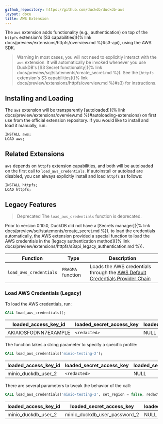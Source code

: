 ```yaml
---
github_repository: https://github.com/duckdb/duckdb-aws
layout: docu
title: AWS Extension
---
```


The `aws` extension adds functionality (e.g., authentication) on top of the `httpfs` extension's [S3 capabilities]({% link docs/preview/extensions/httpfs/overview.md %}#s3-api), using the AWS SDK.

> Warning In most cases, you will not need to explicitly interact with the `aws` extension.
> It will automatically be invoked whenever you use DuckDB's [S3 Secret functionality]({% link docs/preview/sql/statements/create_secret.md %}).
> See the [`httpfs` extension's S3 capabilities]({% link docs/preview/extensions/httpfs/overview.md %}#s3) for instructions.

## Installing and Loading

The `aws` extension will be transparently [autoloaded]({% link docs/preview/extensions/overview.md %}#autoloading-extensions) on first use from the official extension repository.
If you would like to install and load it manually, run:

```sql
INSTALL aws;
LOAD aws;
```

## Related Extensions

`aws` depends on `httpfs` extension capabilities, and both will be autoloaded on the first call to `load_aws_credentials`.
If autoinstall or autoload are disabled, you can always explicitly install and load `httpfs` as follows:

```sql
INSTALL httpfs;
LOAD httpfs;
```

## Legacy Features

> Deprecated The `load_aws_credentials` function is deprecated.

Prior to version 0.10.0, DuckDB did not have a [Secrets manager]({% link docs/preview/sql/statements/create_secret.md %}), to load the credentials automatically, the AWS extension provided
a special function to load the AWS credentials in the [legacy authentication method]({% link docs/preview/extensions/httpfs/s3api_legacy_authentication.md %}).

| Function | Type | Description |
|---|---|-------|
| `load_aws_credentials` | `PRAGMA` function | Loads the AWS credentials through the [AWS Default Credentials Provider Chain](https://docs.aws.amazon.com/sdk-for-java/latest/developer-guide/credentials-chain.html) |

### Load AWS Credentials (Legacy)

To load the AWS credentials, run:

```sql
CALL load_aws_credentials();
```

<div class="monospace_table"></div>

| loaded_access_key_id | loaded_secret_access_key | loaded_session_token | loaded_region |
|----------------------|--------------------------|----------------------|---------------|
| AKIAIOSFODNN7EXAMPLE | `<redacted>`             | NULL                 | us-east-2     |

The function takes a string parameter to specify a specific profile:

```sql
CALL load_aws_credentials('minio-testing-2');
```

<div class="monospace_table"></div>

| loaded_access_key_id | loaded_secret_access_key | loaded_session_token | loaded_region |
|----------------------|--------------------------|----------------------|---------------|
| minio_duckdb_user_2  | `<redacted>`             | NULL                 | NULL          |

There are several parameters to tweak the behavior of the call:

```sql
CALL load_aws_credentials('minio-testing-2', set_region = false, redact_secret = false);
```

<div class="monospace_table"></div>

| loaded_access_key_id | loaded_secret_access_key     | loaded_session_token | loaded_region |
|----------------------|------------------------------|----------------------|---------------|
| minio_duckdb_user_2  | minio_duckdb_user_password_2 | NULL                 | NULL          |